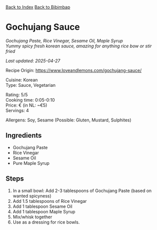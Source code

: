 [Back to Index](/index.md)
[Back to Bibimbap](/recipes/bibimbap.md)

# Gochujang Sauce
*Gochujang Paste, Rice Vinegar, Sesame Oil, Maple Syrup*   
*Yummy spicy fresh korean sauce, amazing for anything rice bow or stir fried*  

*Last updated: 2025-04-27*  

Recipe Origin: https://www.loveandlemons.com/gochujang-sauce/  

Cuisine: Korean   
Type: Sauce, Vegetarian  

Rating: 5/5  
Cooking time: 0:05-0:10  
Price: € (in NL: ~€5)    
Servings: 4   

Allergens: Soy, Sesame (Possible: Gluten, Mustard, Sulphites)

## Ingredients
- Gochujang Paste
- Rice Vinegar
- Sesame Oil
- Pure Maple Syrup

## Steps
1. In a small bowl: Add 2-3 tablespoons of Gochujang Paste  (based on wanted spicyness)
2. Add 1.5 tablespoons of Rice Vinegar
3. Add 1 tablespoon Sesame Oil
4. Add 1 tablespoon Maple Syrup 
5. Mix/whisk together
6. Use as a dressing for rice bowls.

